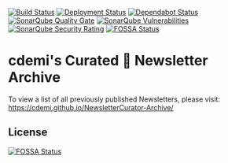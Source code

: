 [![Build Status](https://dev.azure.com/christopherdemicoli/NewsletterCurator/_apis/build/status/cdemi.NewsletterCurator)](https://dev.azure.com/christopherdemicoli/NewsletterCurator/_build/latest?definitionId=2) [![Deployment Status](https://vsrm.dev.azure.com/christopherdemicoli/_apis/public/Release/badge/4caf03a9-fa0f-41be-9736-9dcaa5a2c607/1/1)](#) [![Dependabot Status](https://api.dependabot.com/badges/status?host=github&repo=cdemi/NewsletterCurator)](https://dependabot.com) [![SonarQube Quality Gate](https://sonarcloud.io/api/project_badges/measure?project=cdemi_NewsletterCurator&metric=alert_status)](https://sonarcloud.io/dashboard?id=cdemi_NewsletterCurator) [![SonarQube Vulnerabilities](https://sonarcloud.io/api/project_badges/measure?project=cdemi_NewsletterCurator&metric=vulnerabilities)](https://sonarcloud.io/dashboard?id=cdemi_NewsletterCurator) [![SonarQube Security Rating](https://sonarcloud.io/api/project_badges/measure?project=cdemi_NewsletterCurator&metric=security_rating)](https://sonarcloud.io/dashboard?id=cdemi_NewsletterCurator)[![FOSSA Status](https://app.fossa.io/api/projects/git%2Bgithub.com%2Fcdemi%2FNewsletterCurator.svg?type=shield)](https://app.fossa.io/projects/git%2Bgithub.com%2Fcdemi%2FNewsletterCurator?ref=badge_shield)


# cdemi's Curated	📰 Newsletter Archive

To view a list of all previously published Newsletters, please visit: https://cdemi.github.io/NewsletterCurator-Archive/


## License
[![FOSSA Status](https://app.fossa.io/api/projects/git%2Bgithub.com%2Fcdemi%2FNewsletterCurator.svg?type=large)](https://app.fossa.io/projects/git%2Bgithub.com%2Fcdemi%2FNewsletterCurator?ref=badge_large)